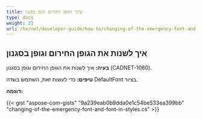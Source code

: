 ```yaml
---
title: שינוי הגופן החירום וגופן בסגנון 
type: docs
weight: 21
url: /he/net/developer-guide/how-to/changing-of-the-emergency-font-and-font-in-styles/
---
```


## **איך לשנות את הגופן החירום וגופן בסגנון**

**בעיה:** איך לשנות את הגופן החירום וגופן בסגנון (CADNET-1060).

**טיפים:** כדי לעשות זאת, השתמש בשדה DefaultFont בציור.

**דוגמה:**

{{< gist "aspose-com-gists" "9a239eab0b9dda0e1c54be533ea399bb" "changing-of-the-emergency-font-and-font-in-styles.cs" >}}
